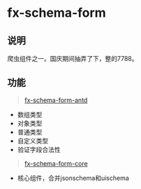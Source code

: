 # fx-schema-form

## 说明

爬虫组件之一。国庆期间抽弄了下，整的7788。

## 功能

> [fx-schema-form-antd](packages/fx-schema-form-antd/readme.md)

- 数组类型
- 对象类型
- 普通类型
- 自定义类型
- 验证字段合法性

> [fx-schema-form-core](packages/fx-schema-form-core/readme.md)

- 核心组件，合并jsonschema和uischema
